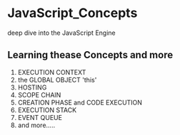 # JavaScript_Concepts
deep dive into the JavaScript Engine

## Learning thease Concepts and more

1. EXECUTION CONTEXT
2. the GLOBAL OBJECT 'this'
3. HOSTING
4. SCOPE CHAIN
5. CREATION PHASE and CODE EXECUTION 
6. EXECUTION STACK
7. EVENT QUEUE
8. and more.....
